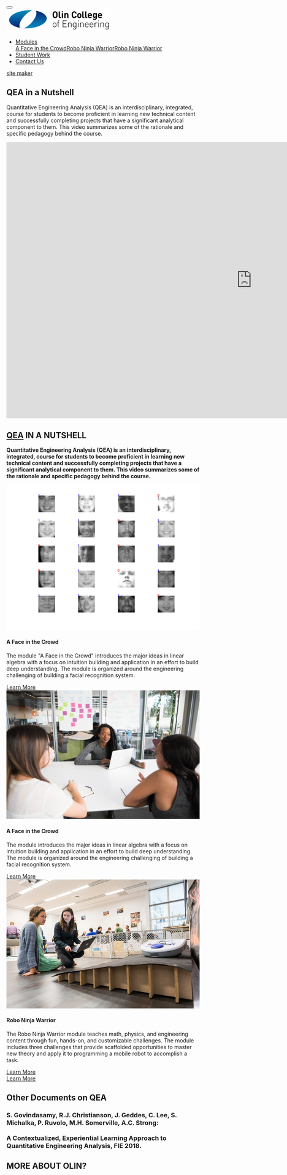 <html  >
<head>
  
  <meta charset="UTF-8">
  <meta http-equiv="X-UA-Compatible" content="IE=edge">
  <meta name="generator" content="Mobirise v4.12.3, mobirise.com">
  <meta name="viewport" content="width=device-width, initial-scale=1, minimum-scale=1">
  <link rel="shortcut icon" href="assets/images/olinlogo.png" type="image/x-icon">
  <meta name="description" content="">


  <title>Home</title>
  <link rel="stylesheet" href="assets/web/assets/mobirise-icons/mobirise-icons.css">
  <link rel="stylesheet" href="assets/bootstrap/css/bootstrap.min.css">
  <link rel="stylesheet" href="assets/bootstrap/css/bootstrap-grid.min.css">
  <link rel="stylesheet" href="assets/bootstrap/css/bootstrap-reboot.min.css">
  <link rel="stylesheet" href="assets/socicon/css/styles.css">
  <link rel="stylesheet" href="assets/tether/tether.min.css">
  <link rel="stylesheet" href="assets/dropdown/css/style.css">
  <link rel="stylesheet" href="assets/theme/css/style.css">
  <link rel="preload" as="style" href="assets/mobirise/css/mbr-additional.css"><link rel="stylesheet" href="assets/mobirise/css/mbr-additional.css" type="text/css">



</head>
<body>
  <section class="menu cid-sh7MMfmVZn" once="menu" id="menu2-6">
    <nav class="navbar navbar-expand beta-menu navbar-dropdown align-items-center navbar-fixed-top navbar-toggleable-sm bg-color transparent">
        <button class="navbar-toggler navbar-toggler-right" type="button" data-toggle="collapse" data-target="#navbarSupportedContent" aria-controls="navbarSupportedContent" aria-expanded="false" aria-label="Toggle navigation">
            <div class="hamburger">
                <span></span>
                <span></span>
                <span></span>
                <span></span>
            </div>
        </button>
        <div class="menu-logo">
            <div class="navbar-brand">
                <span class="navbar-logo">
                    <a href="index.html">
                        <img src="assets/images/olinlogo.png" alt="Mobirise" title="" style="height: 3.8rem;">
                    </a>
                </span>
            </div>
        </div>
        <div class="collapse navbar-collapse" id="navbarSupportedContent">
            <ul class="navbar-nav nav-dropdown nav-right" data-app-modern-menu="true"><li class="nav-item dropdown"><a class="nav-link link dropdown-toggle text-black display-4" href="https://qeacourse.github.io/AFaceInTheCrowd/" aria-expanded="false" data-toggle="dropdown-submenu">
                        Modules</a><div class="dropdown-menu"><a class="dropdown-item text-black display-4" href="https://qeacourse.github.io/AFaceInTheCrowd/" aria-expanded="false" target="_blank">A Face in the Crowd</a><a class="dropdown-item text-black display-4" href="https://qeacourse.github.io/RoboNinjaWarrior/" aria-expanded="false" target="_blank">Robo Ninja Warrior</a><a class="dropdown-item text-black display-4" href="https://qeacourse.github.io/AFaceInTheCrowd/" aria-expanded="false" target="_blank">Robo Ninja Warrior</a></div></li><li class="nav-item"><a class="nav-link link text-black display-4" href="page2.html">
                        Student Work</a></li>
                <li class="nav-item">
                    <a class="nav-link link text-black display-4" href="page1.html">Contact Us
                    </a>
                </li></ul>
        </div>
    </nav>
</section>

<section class="engine"><a href="https://mobirise.info/d">site maker</a></section><section class="header7 cid-sh7BFjUpK4 mbr-fullscreen mbr-parallax-background" id="header7-1">
    <div class="mbr-overlay" style="opacity: 0.6; background-color: rgb(35, 35, 35);">
    </div>
    <div class="container">
        <div class="media-container-row">
            <div class="media-content align-right">
                <h1 class="mbr-section-title mbr-white pb-3 mbr-fonts-style display-1">QEA in a Nutshell</h1>
                <div class="mbr-section-text mbr-white pb-3">
                    <p class="mbr-text mbr-fonts-style display-5">
                        Quantitative Engineering Analysis (QEA) is an interdisciplinary, integrated, course for students to become proficient in learning new technical content and successfully completing projects that have a significant analytical component to them. This video summarizes some of the rationale and specific pedagogy behind the course.
                    </p>
                </div>
            </div>
            <div class="mbr-figure" style="width: 105%;"><iframe class="mbr-embedded-video" src="https://www.youtube.com/embed/MFL4gd2IMm8?rel=0&amp;amp;showinfo=0&amp;autoplay=1&amp;loop=1&amp;playlist=MFL4gd2IMm8" width="1280" height="720" frameborder="0" allowfullscreen></iframe></div>
        </div>
    </div>
</section>

<section class="header6 cid-sisDnRkpbl mbr-fullscreen" data-bg-video="https://youtu.be/MFL4gd2IMm8" id="header6-q">
    <div class="mbr-overlay" style="opacity: 0.7; background-color: rgb(35, 35, 35);">
    </div>
    <div class="container">
        <div class="row justify-content-md-center">
            <div class="mbr-white col-md-10">
                <h1 class="mbr-section-title align-center mbr-bold pb-3 mbr-fonts-style display-1">
                    <a href="https://youtu.be/MFL4gd2IMm8" target="_blank"><strong>QEA</strong></a> IN A NUTSHELL</h1>
                <p class="mbr-text align-center pb-3 mbr-fonts-style display-5"><strong>Quantitative Engineering Analysis (QEA) is an interdisciplinary, integrated, course for students to become proficient in learning new technical content and successfully completing projects that have a significant analytical component to them. This video summarizes some of the rationale and specific pedagogy behind the course.</strong><br></p>
            </div>
        </div>
    </div>
    <div class="mbr-arrow hidden-sm-down" aria-hidden="true">
        <a href="#next">
            <i class="mbri-down mbr-iconfont"></i>
        </a>
    </div>
</section>

<section class="features3 cid-sh7GojIXhX" id="features3-5">
    <div class="container">
        <div class="media-container-row">
            <div class="card p-3 col-12 col-md-6 col-lg-4">
                <div class="card-wrapper">
                    <div class="card-img">
                        <img src="assets/images/faces-collage.png" alt="Mobirise" title="">
                    </div>
                    <div class="card-box">
                        <h4 class="card-title mbr-fonts-style display-7">
                            A Face in the Crowd</h4>
                        <p class="mbr-text mbr-fonts-style display-7">
                            The module "A Face in the Crowd" introduces the major ideas in linear algebra with a focus on intuition building and application in an effort to build deep understanding. The module is organized around the engineering challenging of building a facial recognition system.
                        </p>
                    </div>
                    <div class="mbr-section-btn text-center"><a href="https://qeacourse.github.io/AFaceInTheCrowd/" class="btn btn-primary display-4" target="_blank">
                            Learn More
                        </a></div>
                </div>
            </div>
            <div class="card p-3 col-12 col-md-6 col-lg-4">
                <div class="card-wrapper">
                    <div class="card-img">
                        <img src="assets/images/background2.jpg" alt="Mobirise">
                    </div>
                    <div class="card-box">
                        <h4 class="card-title mbr-fonts-style display-7">
                            A Face in the Crowd</h4>
                        <p class="mbr-text mbr-fonts-style display-7">
                            The module introduces the major ideas in linear algebra with a focus on intuition building and application in an effort to build deep understanding. The module is organized around the engineering challenging of building a facial recognition system.
                        </p>
                    </div>
                    <div class="mbr-section-btn text-center"><a href="https://qeacourse.github.io/AFaceInTheCrowd/" class="btn btn-primary display-4" target="_blank">
                            Learn More
                        </a></div>
                </div>
            </div>
            <div class="card p-3 col-12 col-md-6 col-lg-4">
                <div class="card-wrapper">
                    <div class="card-img">
                        <img src="assets/images/annie-nina-mount-doom.jpg" alt="Mobirise" title="">
                    </div>
                    <div class="card-box">
                        <h4 class="card-title mbr-fonts-style display-7">
                            Robo Ninja Warrior</h4>
                        <p class="mbr-text mbr-fonts-style display-7">
                            The Robo Ninja Warrior module teaches math, physics, and engineering content through fun, hands-on, and customizable challenges. The module includes three challenges that provide scaffolded opportunities to master new theory and apply it to programming a mobile robot to accomplish a task.
                        </p>
                    </div>
                    <div class="mbr-section-btn text-center"><a href="https://qeacourse.github.io/RoboNinjaWarrior/" class="btn btn-primary display-4" target="_blank">
                            Learn More
                        </a></div>
                </div>
            </div>
        </div>
    </div>
</section>

<section class="mbr-section info2 cid-sh7PrsfuA3" id="info2-8">
    <div class="container">
        <div class="row main justify-content-center">
            <div class="media-container-column col-12 col-lg-3 col-md-4">
                <div class="mbr-section-btn align-left py-4"><a class="btn btn-primary display-4" href="https://ieeexplore.ieee.org/document/8658526" target="_blank">Learn More</a></div>
            </div>
            <div class="media-container-column title col-12 col-lg-7 col-md-6">
                <h2 class="align-right mbr-bold mbr-white pb-3 mbr-fonts-style display-2">Other Documents on QEA
</h2>
                <h3 class="mbr-section-subtitle align-right mbr-light mbr-white mbr-fonts-style display-5">S. Govindasamy, R.J. Christianson, J. Geddes, C. Lee, S. Michalka, P. Ruvolo, M.H. Somerville, A.C. Strong: <br><br><strong>A Contextualized, Experiential Learning Approach to Quantitative Engineering Analysis, FIE 2018.</strong></h3>
            </div>
        </div>
    </div>
</section>

<section class="cid-sisJGp7TAK" id="social-buttons2-s">
    <div class="container">
        <div class="media-container-row">
            <div class="col-md-8 align-center">
                <h2 class="pb-3 mbr-fonts-style display-2">MORE ABOUT OLIN?</h2>
                <div class="social-list pl-0 mb-0">
                    <a href="https://twitter.com/OlinCollege" target="_blank">
                        <span class="px-2 mbr-iconfont mbr-iconfont-social socicon-twitter socicon"></span>
                    </a>
                    <a href="https://www.facebook.com/OlinCollege" target="_blank">
                        <span class="px-2 mbr-iconfont mbr-iconfont-social socicon-facebook socicon"></span>
                    </a>
                    <a href="https://www.instagram.com/olincollege/" target="_blank">
                        <span class="px-2 mbr-iconfont mbr-iconfont-social socicon-instagram socicon"></span>
                    </a>
                    <a href="https://www.youtube.com/c/mobirise" target="_blank">
                    </a>
                    <a href="https://www.behance.net/Mobirise" target="_blank">
                    </a>
                </div>
            </div>
        </div>
    </div>
</section>


  <script src="assets/web/assets/jquery/jquery.min.js"></script>
  <script src="assets/popper/popper.min.js"></script>
  <script src="assets/bootstrap/js/bootstrap.min.js"></script>
  <script src="assets/smoothscroll/smooth-scroll.js"></script>
  <script src="assets/parallax/jarallax.min.js"></script>
  <script src="assets/tether/tether.min.js"></script>
  <script src="assets/vimeoplayer/jquery.mb.vimeo_player.js"></script>
  <script src="assets/dropdown/js/nav-dropdown.js"></script>
  <script src="assets/dropdown/js/navbar-dropdown.js"></script>
  <script src="assets/touchswipe/jquery.touch-swipe.min.js"></script>
  <script src="assets/sociallikes/social-likes.js"></script>
  <script src="assets/ytplayer/jquery.mb.ytplayer.min.js"></script>
  <script src="assets/theme/js/script.js"></script>


</body>
</html>
